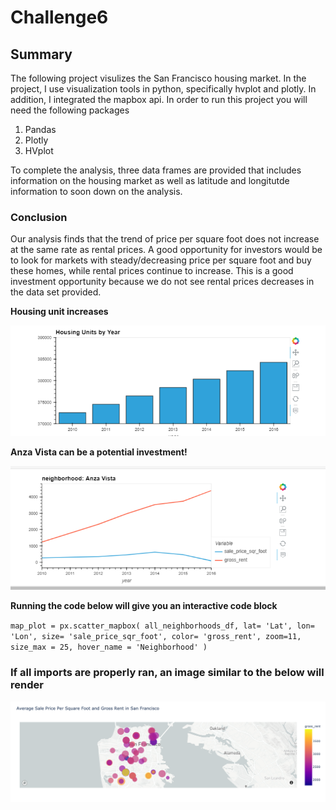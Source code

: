 # Challenge6

## Summary

The following project visulizes the San Francisco housing market. In the project, I use visualization tools in python, specifically hvplot and plotly. In addition, I integrated the mapbox api. In order to run this project you will need the following packages
1. Pandas
2. Plotly
3. HVplot

To complete the analysis, three data frames are provided that includes information on the housing market as well as latitude and longitutde information to soon down on the analysis. 

### Conclusion

Our analysis finds that the trend of price per square foot does not increase at the same rate as rental prices. A good opportunity for investors would be to look for markets with steady/decreasing price per square foot and buy these homes, while rental prices continue to increase. This is  a good investment opportunity because we do not see rental prices decreases in the data set provided.

**Housing unit increases**

![](https://github.com/bademola/Challenge6/blob/main/Starter_Code/Images/zoomed-housing-units-by-year.png)

**Anza Vista can be a potential investment!**

![](https://github.com/bademola/Challenge6/blob/main/Starter_Code/Images/pricing-info-by-neighborhood.png)


**Running the code below will give you an interactive code block**

`map_plot = px.scatter_mapbox(
    all_neighborhoods_df,
    lat= 'Lat',
    lon= 'Lon',
    size= 'sale_price_sqr_foot',
    color= 'gross_rent',
    zoom=11,
    size_max = 25,
    hover_name = 'Neighborhood'
)`


### If all imports are properly ran, an image similar to the below will render

![](https://github.com/bademola/Challenge6/blob/main/Starter_Code/Images/mapbox-plot.png)
